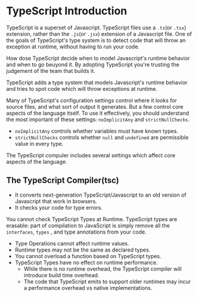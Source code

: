 # TypeScript Introduction

TypeScript is a superset of Javascript. TypeScript files use a `.ts`(or `.tsx`)
extension, rather than the `.js`(or `.jsx`) extension of a Javascript file. One
of the goals of TypeScript's type system is to detect code that will throw an
exception at runtime, without having to run your code.

How dose TypeScript decide when to model Javascript's runtime behavior and when
to go beuyond it. By adopting TypeScript you're trusting the judgement of the
team that builds it.

TypeScript adds a type system that models Javascript's runtime behavior and
tries to spot code which will throw exceptions at runtime.

Many of TypeScript's configuration settings control where it looks for source
files, and what sort of output it generates. But a few control core aspects of
the language itself. To use it effectively, you should understand the most
important of these settings: `noImplicitAny` and `strictNullChecks`.

* `noImplicitAny` controls whether variables must have known types.
* `strictNullChecks` controls whether `null` and `undefined` are permissible
  value in every type.

The TypeScript compuler includes several settings which affect core aspects of
the language.

## The TypeScript Compiler(tsc)

* It converts next-generation TypeScript/Javascript to an old version of
  Javascript that work in browsers.
* It checks your code for type errors.

You cannot check TypeScript Types at Runtime. TypeScript types are erasable:
part of compilation to JavaScript is simply remove all the `interfaces`, `types`
, and type annotations from your code.

* Type Operations cannot affect runtime values.
* Runtime types may not be the same as declared types.
* You cannot overload a function based on TypeScript types.
* TypeScript Types have no effect on runtime performance.
  * While there is no runtime overhead, the TypeScript compiler will introduce
    build time overhead.
  * The code that TypeScript emits to support older runtimes may incur a
    performance overhead vs native implementations.
